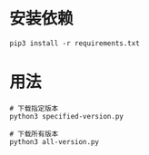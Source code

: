 
# 安装依赖
```shell script
pip3 install -r requirements.txt
```

# 用法
```shell script
# 下载指定版本
python3 specified-version.py

# 下载所有版本
python3 all-version.py

```